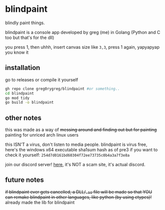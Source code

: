 # blindpaint
blindly paint things.

blindpaint is a console app developed by greg (me) in Golang (Python and C too but that's for the dll)

you press 1, then uhhh, insert canvas size like `3,3`, press 1 again, yapyapyap you know it

## installation
go to releases or compile it yourself
```bash
gh repo clone greg0rygreg/blindpaint #or something..
cd blindpaint
go mod tidy
go build -o blindpaint
```

## other notes
this was made as a way of ~~messing around and finding out but for painting~~ painting for unriced arch linux users

this ISN'T a virus, don't listen to media people. blindpaint is virus free, here's the windows x64 executable sha1sum hash as of pre3 if you want to check it yourself: `254d7d0161bd60304f72ee73735c0b4a3a7f3e8a`

join our discord server! [here](https://discord.gg/c2KTVEgxBn), it's NOT a scam site, it's actual discord.

## future notes
~~if blindpaint ever gets cancelled, a DLL/`.so` file will be made so that YOU can remake blindpaint in other languages, like python (by using ctypes)!~~ already made the lib for blindpaint
